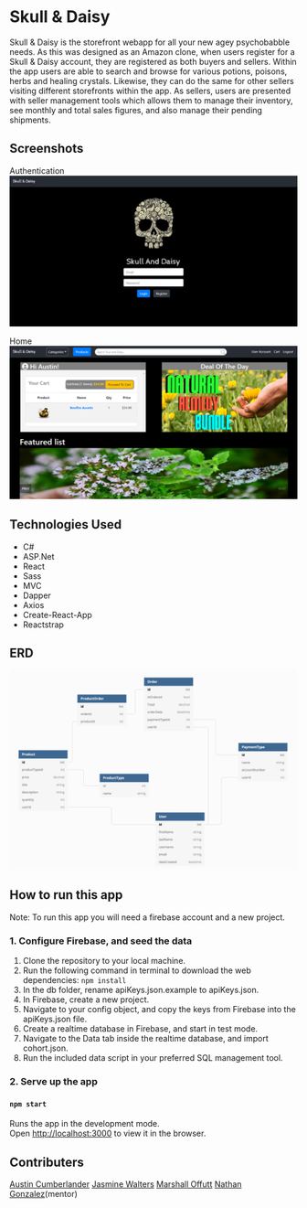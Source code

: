 # Skull & Daisy

Skull & Daisy is the storefront webapp for all your new agey psychobabble needs. As this was designed as an
Amazon clone, when users register for a Skull & Daisy account, they are registered as both buyers and sellers.
Within the app users are able to search and browse for various potions, poisons, herbs and healing crystals.
Likewise, they can do the same for other sellers visiting different storefronts within the app. As sellers,
users are presented with seller management tools which allows them to manage their inventory, see monthly and
total sales figures, and also manage their pending shipments.

## Screenshots
Authentication
![Authentication](/SkullAndDaisy/images/screenshot1.png)

Home
![Home screen](/SkullAndDaisy/images/screenshot2.png)

## Technologies Used
* C#
* ASP.Net
* React
* Sass
* MVC
* Dapper
* Axios
* Create-React-App
* Reactstrap

## ERD
![ERD](/SkullAndDaisy/images/erd.png)

## How to run this app
Note: To run this app you will need a firebase account and a new project.

### 1. Configure Firebase, and seed the data
1. Clone the repository to your local machine.
2. Run the following command in terminal to download the web dependencies: `npm install`
3. In the db folder, rename apiKeys.json.example to apiKeys.json.
4. In Firebase, create a new project.
5. Navigate to your config object, and copy the keys from Firebase into the apiKeys.json file.
6. Create a realtime database in Firebase, and start in test mode.
7. Navigate to the Data tab inside the realtime database, and import cohort.json.
8. Run the included data script in your preferred SQL management tool.

### 2. Serve up the app
#### `npm start`

Runs the app in the development mode.<br>
Open [http://localhost:3000](http://localhost:3000) to view it in the browser.

## Contributers
[Austin Cumberlander](https://github.com/acumberlander)
[Jasmine Walters](https://github.com/jsmnwltrs)
[Marshall Offutt](https://github.com/marshalloffutt)
[Nathan Gonzalez](https://github.com/copypastedeveloper)(mentor)
